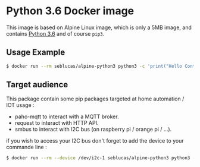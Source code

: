 # Python 3.6 Docker image

This image is based on Alpine Linux image, which is only a 5MB image, and contains [Python 3.6](https://www.python.org/) and of course `pip3`.

## Usage Example

```bash
$ docker run --rm seblucas/alpine-python3 python3 -c 'print("Hello Container World")'
```

## Target audience

This package contain some pip packages targeted at home automation / IOT usage :

 * paho-mqtt to interact with a MQTT broker.
 * request to interact with HTTP API.
 * smbus to interact with I2C bus (on raspberry pi / orange pi / ...).

if you wish to access your I2C bus don't forget to add the device to your commande line :

```bash
$ docker run --rm --device /dev/i2c-1 seblucas/alpine-python3 python3 -c 'print("Hello Container World")'
```
